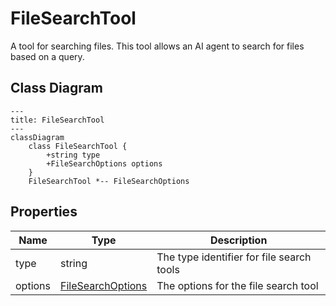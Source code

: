 # FileSearchTool

A tool for searching files.
This tool allows an AI agent to search for files based on a query.

## Class Diagram

```mermaid
---
title: FileSearchTool
---
classDiagram
    class FileSearchTool {
        +string type
        +FileSearchOptions options
    }
    FileSearchTool *-- FileSearchOptions
```





## Properties

| Name | Type | Description |
| ---- | ---- | ----------- |
| type | string | The type identifier for file search tools  |
| options | [FileSearchOptions](FileSearchOptions.md) | The options for the file search tool  |


